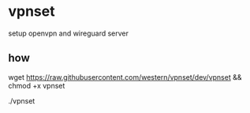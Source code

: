 # vpnset

setup openvpn and wireguard server

## how

wget https://raw.githubusercontent.com/western/vpnset/dev/vpnset && chmod +x vpnset

./vpnset
